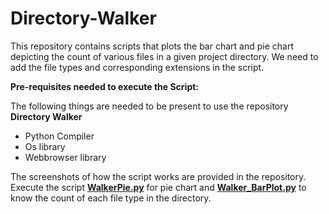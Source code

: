 # Directory-Walker

This repository contains scripts that plots the bar chart and pie chart depicting the count of various files in a given project directory. We need to add the file types and corresponding extensions in the script.

**Pre-requisites needed to execute the Script:**

The following things are needed to be present to use the repository **Directory Walker**
* Python Compiler
* Os library
* Webbrowser library

The screenshots of how the script works are provided in the repository. Execute the script **[WalkerPie.py](https://github.com/MANIDEEP007/Directory-Walker/blob/master/Directory%20Walker%20Pie%20Chart/WalkerPie.py)** for pie chart and **[Walker_BarPlot.py](https://github.com/MANIDEEP007/Directory-Walker/blob/master/Directory%20Walker%20Bar%20Plot/Walker_BarPlot.py)** to know the count of each file type in the directory.
